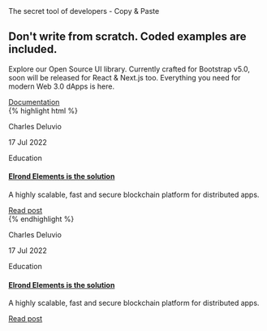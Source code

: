 <section class="py-3 mt-7 position-relative">
  <div class="container">
    <div class="row">
      <div class="col-lg-5 my-auto text-start">
        <span class="text-primary font-weight-bold">The secret tool of developers - Copy & Paste</span>
        <h2 class="my-2 display-6 font-weight-black">Don't write from scratch. Coded examples are included.</h2>
        <p class="mb-2">
          Explore our Open Source UI library. Currently crafted for Bootstrap v5.0, soon will be released for React & Next.js too. Everything you need for modern Web 3.0 dApps is here.
        </p>
        <a href="https://elrond-elements.com/docs/alerts/" class="font-weight-bold text-sm text-dark mb-0 icon-move-right mt-auto w-100 mb-0">
          Documentation
          <i class="fas fa-arrow-right-long text-sm ms-1" aria-hidden="true"></i>
        </a>
      </div>
      <div class="col-lg-7 mt-sm-0 mt-5">
        <div class="d-sm-flex align-items-center">
          <div class="card card-highlight w-sm-60 w-100 shadow-lg border border-radius-lg overflow-hidden ms-auto">
{% highlight html %}
<div class="card card-background border-radius-xl card-background-after-none align-items-start mb-4">
  <div class="full-background bg-cover" style="background-image: url('{{root}}assets/img/img-cube.jpg')"></div>
  <span class="mask bg-dark opacity-1 border-radius-sm"></span>
  <div class="card-body text-start p-3 w-100">
    <div class="row">
      <div class="col-12">
        <div class="blur shadow d-flex align-items-center w-100 border-radius-sm border border-white mt-8 p-3">
          <div class="w-50">
            <p class="text-dark text-sm font-weight-bold mb-1">Charles Deluvio</p>
            <p class="text-xs text-secondary mb-0">17 Jul 2022</p>
          </div>
          <p class="text-dark text-sm font-weight-bold ms-auto">Education</p>
        </div>
      </div>
    </div>
  </div>
</div>
<div class="px-1">
  <a href="javascript:;">
    <h4 class="font-weight-bolder mb-0"> Elrond Elements is the solution </h4>
  </a>
  <p class="mb-4">A highly scalable, fast and secure blockchain platform for distributed apps.</p>
  <a href="javascript:;" class="text-dark text-sm font-weight-bold icon-move-right mt-auto w-100 mb-5">
    Read post
    <i class="fas fa-arrow-right-long text-sm ms-1" aria-hidden="true"></i>
  </a>
</div>
{% endhighlight %}
          </div>
          <div class="bg-white shadow-lg border-radius-lg z-index-2 p-3 ms-sm-n5 mt-sm-0 mt-n5 z-index-2 position-relative mx-sm-0 mx-2">
        	  <div class="card card-background border-radius-xl card-background-after-none align-items-start mb-4">
        	    <div class="full-background bg-cover" style="background-image: url('{{root}}assets/img/img-cube.jpg')"></div>
        	    <span class="mask bg-dark opacity-1 border-radius-sm"></span>
        	    <div class="card-body text-start p-3 w-100">
        	      <div class="row">
        	        <div class="col-12">
        	          <div class="blur shadow d-flex align-items-center w-100 border-radius-sm border border-white mt-8 p-3">
        	            <div class="w-50">
        	              <p class="text-dark text-sm font-weight-bold mb-1">Charles Deluvio</p>
        	              <p class="text-xs text-secondary mb-0">17 Jul 2022</p>
        	            </div>
        	            <p class="text-dark text-sm font-weight-bold ms-auto">Education</p>
        	          </div>
        	        </div>
        	      </div>
        	    </div>
        	  </div>
            <div class="px-1">
          	  <a href="javascript:;">
          	    <h4 class="font-weight-bolder mb-0"> Elrond Elements is the solution </h4>
          	  </a>
          	  <p class="mb-4">A highly scalable, fast and secure blockchain platform for distributed apps.</p>
          	  <a href="javascript:;" class="text-dark text-sm font-weight-bold icon-move-right mt-auto w-100 mb-5"> Read post <i class="fas fa-arrow-right-long text-sm ms-1" aria-hidden="true"></i>
          	  </a>
            </div>
        </div>
        </div>
      </div>
    </div>
  </div>
</section>
